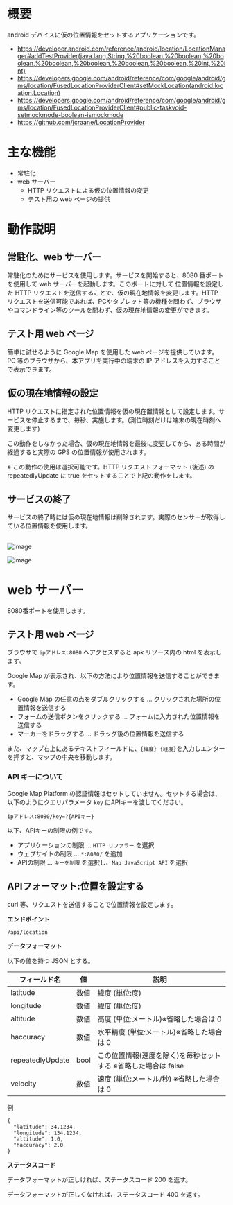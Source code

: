 

# 概要

android デバイスに仮の位置情報をセットするアプリケーションです。

* https://developer.android.com/reference/android/location/LocationManager#addTestProvider(java.lang.String,%20boolean,%20boolean,%20boolean,%20boolean,%20boolean,%20boolean,%20boolean,%20int,%20int)
* https://developers.google.com/android/reference/com/google/android/gms/location/FusedLocationProviderClient#setMockLocation(android.location.Location)
* https://developers.google.com/android/reference/com/google/android/gms/location/FusedLocationProviderClient#public-taskvoid-setmockmode-boolean-ismockmode
* https://github.com/jcraane/LocationProvider



# 主な機能

* 常駐化
* web サーバー
  * HTTP リクエストによる仮の位置情報の変更
  * テスト用の web ページの提供


# 動作説明

## 常駐化、web サーバー
常駐化のためにサービスを使用します。サービスを開始すると、8080 番ポートを使用して web サーバーを起動します。このポートに対して 位置情報を設定した HTTP リクエストを送信することで、仮の現在地情報を変更します。HTTP リクエストを送信可能であれば、PCやタブレット等の機種を問わず、ブラウザやコマンドライン等のツールを問わず、仮の現在地情報の変更ができます。

## テスト用 web ページ
簡単に試せるように Google Map を使用した web ページを提供しています。PC 等のブラウザから、本アプリを実行中の端末の IP アドレスを入力することで表示できます。


## 仮の現在地情報の設定
HTTP リクエストに指定された位置情報を仮の現在置情報として設定します。サービスを停止するまで、毎秒、実施します。(測位時刻だけは端末の現在時刻へ変更します)

この動作をしなかった場合、仮の現在地情報を最後に変更してから、ある時間が経過すると実際の GPS の位置情報が使用されます。

※ この動作の使用は選択可能です。HTTP リクエストフォーマット (後述) の repeatedlyUpdate に true をセットすることで上記の動作をします。


## サービスの終了
サービスの終了時には仮の現在地情報は削除されます。実際のセンサーが取得している位置情報を使用します。

## 

![image](https://github.com/user-attachments/assets/01d51d37-4e52-4dfc-bcde-37eb64812512)

![image](https://github.com/user-attachments/assets/c70a58bd-480a-4dd8-9343-127a7f3e7e02)




# web サーバー

8080番ポートを使用します。

## テスト用 web ページ 

ブラウザで ```ipアドレス:8080``` へアクセスすると apk リソース内の html を表示します。

Google Map が表示され、以下の方法により位置情報を送信することができます。

* Google Map の任意の点をダブルクリックする ... クリックされた場所の位置情報を送信する
* フォームの送信ボタンをクリックする ... フォームに入力された位置情報を送信する
* マーカーをドラッグする ... ドラッグ後の位置情報を送信する


また、マップ右上にあるテキストフィールドに、```{緯度} {経度}```を入力しエンターを押すと、マップの中央を移動します。


### API キーについて
Google Map Platform の認証情報はセットしていません。セットする場合は、以下のようにクエリパラメータ ```key``` にAPIキーを渡してください。

```
ipアドレス:8080/key=?{APIキー}
```


以下、APIキーの制限の例です。
* アプリケーションの制限 ... ```HTTP リファラー``` を選択
* ウェブサイトの制限 ... ```*:8080/``` を追加
* APIの制限 ... ```キーを制限``` を選択し、```Map JavaScript API``` を選択


## APIフォーマット:位置を設定する

curl 等、リクエストを送信することで位置情報を設定します。

**エンドポイント**

```/api/location```

 
**データフォーマット**

以下の値を持つ JSON とする。

|フィールド名|値|説明|
|-|-|-|
|latitude|数値|緯度 (単位:度)|
|longitude|数値|緯度 (単位:度)|
|altitude|数値|高度 (単位:メートル)※省略した場合は 0|
|haccuracy|数値|水平精度 (単位:メートル)※省略した場合は 0|
|repeatedlyUpdate|bool|この位置情報(速度を除く)を毎秒セットする ※省略した場合は false|
|velocity|数値|速度 (単位:メートル/秒) ※省略した場合は 0|


例

```
{
  "latitude": 34.1234,
  "longitude": 134.1234,
  "altitude": 1.0,
  "haccuracy": 2.0
}
```
 

**ステータスコード**

データフォーマットが正しければ、ステータスコード 200 を返す。

データフォーマットが正しくなければ、ステータスコード 400 を返す。


